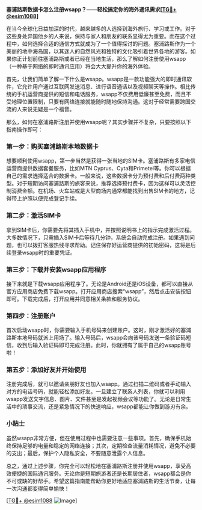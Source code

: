 **塞浦路斯数据卡怎么注册wsapp？——轻松搞定你的海外通讯需求[[TG💪+ @esim1088](https://t.me/s/esim1088)]**

在当今全球化日益加深的时代，越来越多的人选择到海外旅行、学习或工作。对于这些身处异国他乡的人来说，保持与家人和朋友的联系显得尤为重要。而在这个过程中，如何选择合适的通信方式就成为了一个值得探讨的问题。塞浦路斯作为一个美丽的地中海岛国，以其迷人的自然风光和独特的文化吸引着世界各地的游客。如果你正计划前往塞浦路斯或者已经在当地生活，那么了解如何注册使用wsapp（一种基于网络的即时通讯应用）将会大大提升你的海外体验。

首先，让我们简单了解一下什么是wsapp。wsapp是一款功能强大的即时通讯软件，它允许用户通过互联网发送消息、进行语音通话以及视频聊天等操作。相比传统的手机运营商提供的短信和电话服务，wsapp不仅费用低廉甚至免费，而且不受地理位置限制，只要有网络连接就能随时随地保持沟通。这对于经常需要跨国交流的人来说无疑是一个福音。

那么，如何在塞浦路斯注册并使用wsapp呢？其实步骤并不复杂，只要按照以下指南操作即可：

### 第一步：购买塞浦路斯本地数据卡

想要顺利使用wsapp，第一步当然是获得一张当地的SIM卡。塞浦路斯有多家电信运营商提供数据套餐服务，比如MTN Cyprus、Cyta和Primetel等。你可以根据自己的需求选择适合的数据卡。一般来说，这些数据卡分为预付费和后付费两种类型。对于短期访问塞浦路斯的旅客来说，推荐选择预付费卡，因为这样可以灵活控制消费金额。在机场、火车站或是大型商场内通常都能找到出售SIM卡的地方，记得带上护照以便完成登记手续。

### 第二步：激活SIM卡

拿到SIM卡后，你需要先将其插入手机中，并按照说明书上的指示完成激活过程。大多数情况下，只需插入SIM卡后等待几分钟，系统会自动完成注册。如果遇到问题，也可以拨打客服热线寻求帮助。记住保存好运营商提供的初始密码，这将是后续登录wsapp时的重要凭证。

### 第三步：下载并安装wsapp应用程序

接下来就是下载wsapp应用程序了。无论是Android还是iOS设备，都可以直接从官方应用商店免费下载wsapp。打开应用商店搜索“wsapp”，然后点击安装按钮即可。下载完成后，打开应用并同意相关条款和服务协议。

### 第四步：注册账户

首次启动wsapp时，你需要输入手机号码来创建账户。这时，刚才激活好的塞浦路斯本地号码就派上用场了。输入号码后，wsapp会向该号码发送一条验证码短信，收到后输入验证码即可完成注册。此时，你就拥有了属于自己的wsapp账号啦！

### 第五步：添加好友并开始使用

注册完成后，就可以邀请亲朋好友也加入wsapp。通过扫描二维码或者手动输入对方的电话号码，就能轻松添加好友。一旦建立了联系人列表，你就可以利用wsapp发送文字信息、图片、文件甚至是发起视频会议等功能了。无论是日常生活中的琐事交流，还是紧急情况下的快速响应，wsapp都能让你做到游刃有余。

### 小贴士

虽然wsapp非常方便，但在使用过程中也需要注意一些事项。首先，确保手机始终保持足够的电量和稳定的网络连接；其次，定期检查流量消耗情况，避免不必要的支出；最后，保护个人隐私安全，不要随意泄露个人信息。

总之，通过上述步骤，你完全可以轻松地在塞浦路斯注册并使用wsapp，享受高效便捷的国际通讯服务。无论你是短期旅游者还是长期居住者，wsapp都会是你不可或缺的好帮手。希望这篇指南能帮助你更好地适应塞浦路斯的生活节奏，让每一次沟通都变得简单愉快！

[[TG💪+ @esim1088](https://t.me/s/esim1088) ![Image](https://i.postimg.cc/4NQfJmqS/Snipaste-2025-05-13-00-14-12.png)]